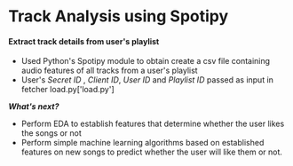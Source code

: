 # **Track Analysis using Spotipy**

#### **Extract track details from user's playlist**

* Used Python's Spotipy module to obtain create a csv file containing audio features of all tracks from a user's playlist
* User's *Secret ID* , *Client ID*,  *User ID* and *Playlist ID* passed as input in fetcher load.py['load.py']


**_What's next?_**
* Perform EDA to establish features that determine whether the user likes the songs or not
* Perform simple machine learning algorithms based on established features on new songs to predict whether the user will like them or not.
